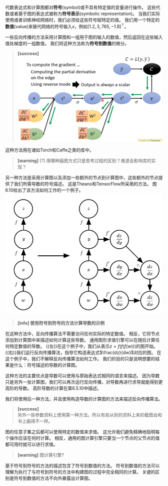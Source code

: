 代数表达式和计算图都对**符号**(symbol)或不具有特定值的变量进行操作。
这些代数或者基于图的表达式被称为**符号表示**(symbolic representation)。
当我们实际使用或者训练神经网络时，我们必须给这些符号赋特定的值。
我们用一个特定的**数值**(value)来替代网络的符号输入$x$，例如$[1.2, 3,765, -1.8]^\top$。

一些反向传播的方法采用计算图和一组用于图的输入的数值，然后返回在这些输入值处梯度的一组数值。
我们将这种方法称为**符号到数值**的微分。  
> **[success]**  
> ![](/assets/images/Chapter6/10.png)  

这种方法用在诸如Torch和Caffe之类的库中。  
> **[warning]** [?] 用哪种画图方式只是思考过程的区别？难道会影响库的实现？    

另一种方法是采用计算图以及添加一些额外的节点到计算图中，这些额外的节点提供了我们所需导数的符号描述。
这是Theano和TensorFlow所采用的方法。
图6.10给出了该方法如何工作的一个例子。  
![](/assets/images/Chapter6/11.png)  
> **[info] 使用符号到符号的方法计算导数的示例**  

在这种方法中，反向传播算法不需要访问任何实际的特定数值。
相反，它将节点添加到计算图中来描述如何计算这些导数。
通用图形求值引擎可以在随后计算任何特定数值的导数。
{(左)}在这个例子中，我们从表示$z=f(f(f(w)))$的图开始。
{(右)}我们运行反向传播算法，指导它构造表达式$\frac{dz}{dw}$对应的图。 在这个例子中，我们不解释反向传播算法如何工作。
我们的目的只是说明想要的结果是什么：符号描述的导数的计算图。

这种方法的主要优点是导数可以使用与原始表达式相同的语言来描述。
因为导数只是另外一张计算图，我们可以再次运行反向传播，对导数再进行求导就能得到更高阶的导数。
高阶导数的计算在第6.5.10中描述。  

我们将使用后一种方法，并且使用构造导数的计算图的方法来描述反向传播算法。  
> **[success]**  
> 另外一些参数资料上使用第一种方法。所以有些从别的资料上来的截图会和书上画得不一样。  

图的任意子集之后都可以使用特定的数值来求值。
这允许我们避免精确地指明每个操作应该在何时计算。
相反，通用的图计算引擎只要当一个节点的父节点的值都可用时就可以进行求值。  
> **[warning]** 图计算引擎?  
  
基于符号到符号的方法的描述包含了符号到数值的方法。
符号到数值的方法可以理解为执行了与符号到符号的方法中构建图的过程中完全相同的计算。
关键的区别是符号到数值的方法不向外暴露出计算图。
